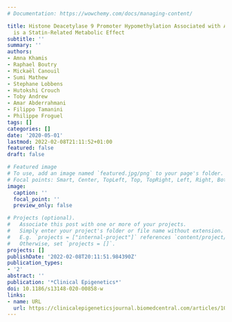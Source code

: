 ```yaml
---
# Documentation: https://wowchemy.com/docs/managing-content/

title: Histone Deacetylase 9 Promoter Hypomethylation Associated with Adipocyte Dysfunction
  is a Statin-Related Metabolic Effect
subtitle: ''
summary: ''
authors:
- Amna Khamis
- Raphael Boutry
- Mickaël Canouil
- Sumi Mathew
- Stephane Lobbens
- Hutokshi Crouch
- Toby Andrew
- Amar Abderrahmani
- Filippo Tamanini
- Philippe Froguel
tags: []
categories: []
date: '2020-05-01'
lastmod: 2022-02-08T21:11:52+01:00
featured: false
draft: false

# Featured image
# To use, add an image named `featured.jpg/png` to your page's folder.
# Focal points: Smart, Center, TopLeft, Top, TopRight, Left, Right, BottomLeft, Bottom, BottomRight.
image:
  caption: ''
  focal_point: ''
  preview_only: false

# Projects (optional).
#   Associate this post with one or more of your projects.
#   Simply enter your project's folder or file name without extension.
#   E.g. `projects = ["internal-project"]` references `content/project/deep-learning/index.md`.
#   Otherwise, set `projects = []`.
projects: []
publishDate: '2022-02-08T20:11:51.984390Z'
publication_types:
- '2'
abstract: ''
publication: '*Clinical Epigenetics*'
doi: 10.1186/s13148-020-00858-w
links:
- name: URL
  url: https://clinicalepigeneticsjournal.biomedcentral.com/articles/10.1186/s13148-020-00858-w
---
```

